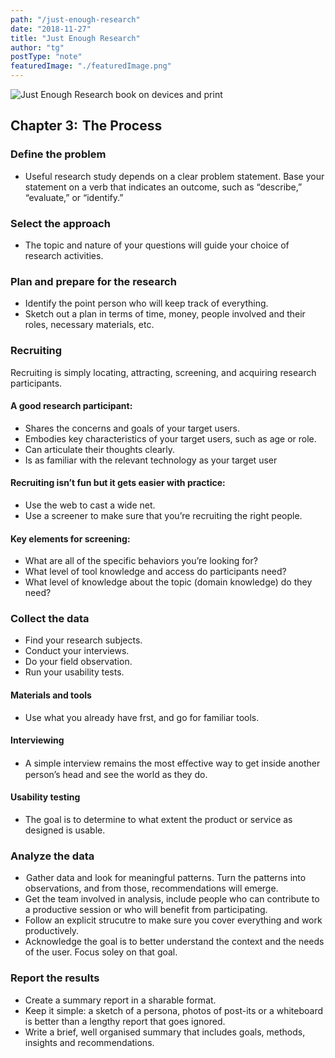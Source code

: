 ```yaml
---
path: "/just-enough-research"
date: "2018-11-27"
title: "Just Enough Research"
author: "tg"
postType: "note"
featuredImage: "./featuredImage.png"
---
```


![Just Enough Research book on devices and print](/just-enough.jpg "Just Enough Research")


## Chapter 3:  The Process

### Define the problem

- Useful research study depends on a clear problem statement. Base your statement on a verb that indicates an outcome, such as “describe,” “evaluate,” or “identify.”

### Select the approach

- The topic and nature of your questions will guide your choice of research activities.

### Plan and prepare for the research

- Identify the point person who will keep track of everything.
- Sketch out a plan in terms of time, money, people involved and their roles, necessary materials, etc.

### Recruiting 

Recruiting is simply locating, attracting, screening, and acquiring research participants.

#### A good research participant:
- Shares the concerns and goals of your target users.
- Embodies key characteristics of your target users, such as age or role.
- Can articulate their thoughts clearly.
- Is as familiar with the relevant technology as your target user

#### Recruiting isn’t fun but it gets easier with practice:
- Use the web to cast a wide net.
- Use a screener to make sure that you’re recruiting the right
people.

#### Key elements for screening:
- What are all of the specific behaviors you’re looking for?
- What level of tool knowledge and access do participants need?
- What level of knowledge about the topic (domain knowledge) do they need?

### Collect the data

- Find your research subjects.
- Conduct your interviews.
- Do your field observation.
- Run your usability tests.

#### Materials and tools

- Use what you already have frst, and go for familiar tools.

#### Interviewing

- A simple interview remains the most eﬀective way to get inside another person’s head and see the world as they do.

#### Usability testing

- The goal is to determine to what extent the product or service as designed is usable.

### Analyze the data 
-  Gather data and look for meaningful patterns. Turn the patterns into observations, and from those, recommendations will emerge.
- Get the team involved in analysis, include people who can contribute to a productive session or who will benefit from participating.
- Follow an explicit strucutre to make sure you cover everything and work productively.
- Acknowledge the goal is to better understand the context and the needs of the user. Focus soley on that goal.

### Report the results
- Create a summary report in a sharable format.
- Keep it simple: a sketch of a persona, photos of post-its or a whiteboard is better than a lengthy report that goes ignored.
- Write a brief, well organised summary that includes goals, methods, insights and recommendations.
